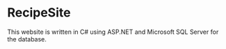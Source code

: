 # RecipeSite
This website is written in C# using ASP.NET and Microsoft SQL Server for the database.
